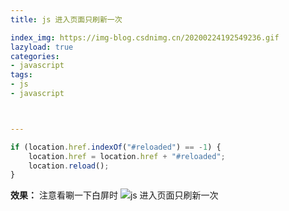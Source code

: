 ```yaml
---
title: js 进入页面只刷新一次

index_img: https://img-blog.csdnimg.cn/20200224192549236.gif
lazyload: true
categories:
- javascript
tags:
- js
- javascript



---
```













```javascript
if (location.href.indexOf("#reloaded") == -1) {
	location.href = location.href + "#reloaded";
	location.reload();
}
```

**效果：**
注意看唰一下白屏时
![js 进入页面只刷新一次](https://img-blog.csdnimg.cn/20200224192549236.gif)

